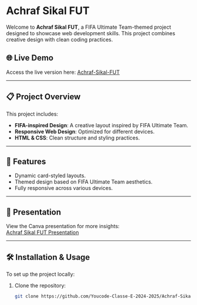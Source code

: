 # Achraf Sikal FUT

Welcome to **Achraf Sikal FUT**, a FIFA Ultimate Team-themed project designed to showcase web development skills. This project combines creative design with clean coding practices.

## 🌐 Live Demo
Access the live version here: [Achraf-Sikal-FUT](https://youcode-classe-e-2024-2025.github.io/Achraf-Sikal-FUT/)

---

## 📋 Project Overview
This project includes:
- **FIFA-inspired Design**: A creative layout inspired by FIFA Ultimate Team.
- **Responsive Web Design**: Optimized for different devices.
- **HTML & CSS**: Clean structure and styling practices.

---

## 🚀 Features
- Dynamic card-styled layouts.
- Themed design based on FIFA Ultimate Team aesthetics.
- Fully responsive across various devices.

---

## 🎨 Presentation
View the Canva presentation for more insights:  
[Achraf Sikal FUT Presentation](https://www.canva.com/design/DAGX301O5iY/lqnfuW9aY2qXDTfxeYK07w/edit?utm_content=DAGX301O5iY&utm_campaign=designshare&utm_medium=link2&utm_source=sharebutton)

---

## 🛠️ Installation & Usage
To set up the project locally:
1. Clone the repository:
   ```bash
   git clone https://github.com/Youcode-Classe-E-2024-2025/Achraf-Sikal-FUT.git

